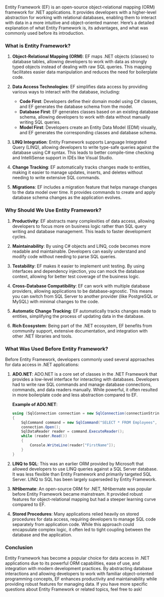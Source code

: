 Entity Framework (EF) is an open-source object-relational mapping (ORM) framework for .NET applications. It provides developers with a higher-level abstraction for working with relational databases, enabling them to interact with data in a more intuitive and object-oriented manner. Here’s a detailed explanation of what Entity Framework is, its advantages, and what was commonly used before its introduction.

### What is Entity Framework?

1. **Object-Relational Mapping (ORM)**: EF maps .NET objects (classes) to database tables, allowing developers to work with data as strongly typed objects instead of dealing with raw SQL queries. This mapping facilitates easier data manipulation and reduces the need for boilerplate code.

2. **Data Access Technologies**: EF simplifies data access by providing various ways to interact with the database, including:

   - **Code First**: Developers define their domain model using C# classes, and EF generates the database schema from the model.
   - **Database First**: EF generates classes based on an existing database schema, allowing developers to work with data without manually writing SQL queries.
   - **Model First**: Developers create an Entity Data Model (EDM) visually, and EF generates the corresponding classes and database schema.

3. **LINQ Integration**: Entity Framework supports Language Integrated Query (LINQ), allowing developers to write type-safe queries against the database using C# syntax. This leads to better compile-time checking and IntelliSense support in IDEs like Visual Studio.

4. **Change Tracking**: EF automatically tracks changes made to entities, making it easier to manage updates, inserts, and deletes without needing to write extensive SQL commands.

5. **Migrations**: EF includes a migration feature that helps manage changes to the data model over time. It provides commands to create and apply database schema changes as the application evolves.

### Why Should We Use Entity Framework?

1. **Productivity**: EF abstracts many complexities of data access, allowing developers to focus more on business logic rather than SQL query writing and database management. This leads to faster development cycles.

2. **Maintainability**: By using C# objects and LINQ, code becomes more readable and maintainable. Developers can easily understand and modify code without needing to parse SQL queries.

3. **Testability**: EF makes it easier to implement unit testing. By using interfaces and dependency injection, you can mock the database context, allowing for better test coverage of the business logic.

4. **Cross-Database Compatibility**: EF can work with multiple database providers, allowing applications to be database-agnostic. This means you can switch from SQL Server to another provider (like PostgreSQL or MySQL) with minimal changes to the code.

5. **Automatic Change Tracking**: EF automatically tracks changes made to entities, simplifying the process of updating data in the database.

6. **Rich Ecosystem**: Being part of the .NET ecosystem, EF benefits from community support, extensive documentation, and integration with other .NET libraries and tools.

### What Was Used Before Entity Framework?

Before Entity Framework, developers commonly used several approaches for data access in .NET applications:

1. **ADO.NET**: ADO.NET is a core set of classes in the .NET Framework that provides a low-level interface for interacting with databases. Developers had to write raw SQL commands and manage database connections, commands, and data readers manually. While powerful, it often resulted in more boilerplate code and less abstraction compared to EF.

   **Example of ADO.NET**:

   ```csharp
   using (SqlConnection connection = new SqlConnection(connectionString))
   {
       SqlCommand command = new SqlCommand("SELECT * FROM Employees", connection);
       connection.Open();
       SqlDataReader reader = command.ExecuteReader();
       while (reader.Read())
       {
           Console.WriteLine(reader["FirstName"]);
       }
   }
   ```

2. **LINQ to SQL**: This was an earlier ORM provided by Microsoft that allowed developers to use LINQ queries against a SQL Server database. It was less flexible than Entity Framework and primarily targeted SQL Server. LINQ to SQL has been largely superseded by Entity Framework.

3. **NHibernate**: An open-source ORM for .NET, NHibernate was popular before Entity Framework became mainstream. It provided robust features for object-relational mapping but had a steeper learning curve compared to EF.

4. **Stored Procedures**: Many applications relied heavily on stored procedures for data access, requiring developers to manage SQL code separately from application code. While this approach could encapsulate complex logic, it often led to tight coupling between the database and the application.

### Conclusion

Entity Framework has become a popular choice for data access in .NET applications due to its powerful ORM capabilities, ease of use, and integration with modern development practices. By abstracting database interactions and allowing developers to work with familiar object-oriented programming concepts, EF enhances productivity and maintainability while providing robust features for managing data. If you have more specific questions about Entity Framework or related topics, feel free to ask!

